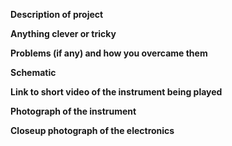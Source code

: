 **Description of project**


**Anything clever or tricky**



**Problems (if any) and how you overcame them**



**Schematic**



**Link to short video of the instrument being played**



**Photograph of the instrument**



**Closeup photograph of the electronics**
